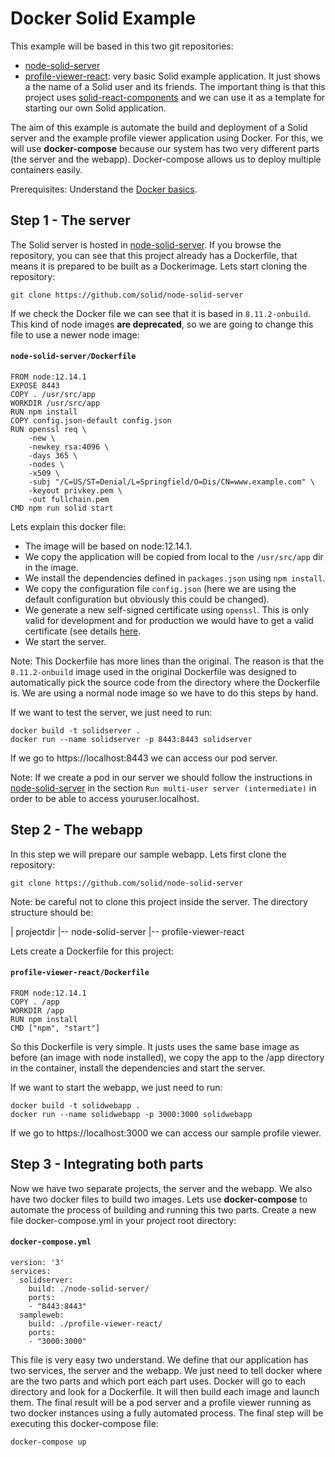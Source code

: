 # Docker Solid Example
This example will be based in this two git repositories:
* [node-solid-server](https://github.com/solid/node-solid-server)
* [profile-viewer-react](https://github.com/solid/profile-viewer-react): very basic Solid example application. It just shows a the name of a Solid user and its friends. The important thing is that this project uses [solid-react-components](https://github.com/solid/react-components) and we can use it as a template for starting our own Solid application.

The aim of this example is automate the build and deployment of a Solid server and the example profile viewer application using Docker. For this, we will use **docker-compose** because our system has two very different parts (the server and the webapp). Docker-compose allows us to deploy multiple containers easily.

Prerequisites: Understand the [Docker basics](https://github.com/pglez82/docker_cheatsheet/).

## Step 1 - The server
The Solid server is hosted in [node-solid-server](https://github.com/solid/node-solid-server). If you browse the repository, you can see that this project already has a Dockerfile, that means it is prepared to be built as a Dockerimage. Lets start cloning the repository:
```
git clone https://github.com/solid/node-solid-server
```
If we check the Docker file we can see that it is based in `8.11.2-onbuild`. This kind of node images **are deprecated**, so we are going to change this file to use a newer node image:
#### **`node-solid-server/Dockerfile`**
```
FROM node:12.14.1
EXPOSE 8443
COPY . /usr/src/app
WORKDIR /usr/src/app
RUN npm install
COPY config.json-default config.json
RUN openssl req \
    -new \
    -newkey rsa:4096 \
    -days 365 \
    -nodes \
    -x509 \
    -subj "/C=US/ST=Denial/L=Springfield/O=Dis/CN=www.example.com" \
    -keyout privkey.pem \
    -out fullchain.pem
CMD npm run solid start
```
Lets explain this docker file:
* The image will be based on node:12.14.1. 
* We copy the application will be copied from local to the `/usr/src/app` dir in the image.
* We install the dependencies defined in `packages.json` using `npm install`.
* We copy the configuration file `config.json` (here we are using the default configuration but obviously this could be changed).
* We generate a new self-signed certificate using `openssl`. This is only valid for development and for production we would have to get a valid certificate (see details [here](https://github.com/solid/node-solid-server).
* We start the server.

Note: This Dockerfile has more lines than the original. The reason is that the `8.11.2-onbuild` image used in the original Dockerfile was designed to automatically pick the source code from the directory where the Dockerfile is. We are using a normal node image so we have to do this steps by hand.

If we want to test the server, we just need to run:
```
docker build -t solidserver .
docker run --name solidserver -p 8443:8443 solidserver
``` 
If we go to https://localhost:8443 we can access our pod server. 

Note: If we create a pod in our server we should follow the instructions in [node-solid-server](https://github.com/solid/node-solid-server) in the section `Run multi-user server (intermediate)` in order to be able to access youruser.localhost.

## Step 2 - The webapp
In this step we will prepare our sample webapp. Lets first clone the repository:
```
git clone https://github.com/solid/node-solid-server
```
Note: be careful not to clone this project inside the server. The directory structure should be:

| projectdir
|-- node-solid-server
|-- profile-viewer-react

Lets create a Dockerfile for this project:
#### **`profile-viewer-react/Dockerfile`**
```
FROM node:12.14.1
COPY . /app
WORKDIR /app
RUN npm install
CMD ["npm", "start"]
```
So this Dockerfile is very simple. It justs uses the same base image as before (an image with node installed), we copy the app to the /app directory in the container, install the dependencies and start the server.

If we want to start the webapp, we just need to run:
```
docker build -t solidwebapp .
docker run --name solidwebapp -p 3000:3000 solidwebapp
``` 
If we go to https://localhost:3000 we can access our sample profile viewer. 

## Step 3 - Integrating both parts
Now we have two separate projects, the server and the webapp. We also have two docker files to build two images. Lets use **docker-compose** to automate the process of building and running this two parts. Create a new file docker-compose.yml in your project root directory:

#### **`docker-compose.yml`**
```
version: '3'
services:
  solidserver:
    build: ./node-solid-server/
    ports:
    - "8443:8443"
  sampleweb:
    build: ./profile-viewer-react/
    ports:
    - "3000:3000"
```
This file is very easy two understand. We define that our application has two services, the server and the webapp. We just need to tell docker where are the two parts and which port each part uses. Docker will go to each directory and look for a Dockerfile. It will then build each image and launch them. The final result will be a pod server and a profile viewer running as two docker instances using a fully automated process. The final step will be executing this docker-compose file:
```
docker-compose up
```

